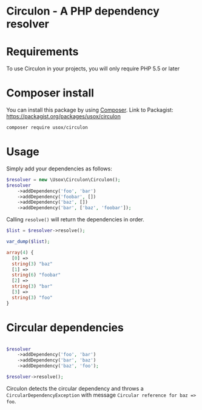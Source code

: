 # Circulon - A PHP dependency resolver

Requirements
============

To use Circulon in your projects, you will only require PHP 5.5 or later

Composer install
================

You can install this package by using [Composer](http://getcomposer.org).
Link to Packagist: https://packagist.org/packages/usox/circulon

```sh
composer require usox/circulon
```

Usage
=====

Simply add your dependencies as follows:

```php
$resolver = new \Usox\Circulon\Circulon();
$resolver
	->addDependency('foo', 'bar')
	->addDependency('foobar', [])
	->addDependency('baz', [])
	->addDependency('bar', ['baz', 'foobar']);
```

Calling `resolve()` will return the dependencies in order.

```php
$list = $resolver->resolve();

var_dump($list);

array(4) {
  [0] =>
  string(3) "baz"
  [1] =>
  string(6) "foobar"
  [2] =>
  string(3) "bar"
  [3] =>
  string(3) "foo"
}
```

Circular dependencies
=====================

```php

$resolver
	->addDependency('foo', 'bar')
	->addDependency('bar', 'baz')
	->addDependency('baz', 'foo');

$resolver->resolve();
```

Circulon detects the circular dependency and throws a `CircularDependencyException` with message `Circular reference for baz => foo`.
